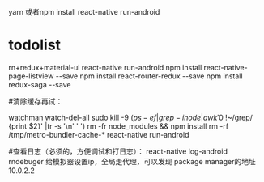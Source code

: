 yarn 或者npm install
react-native run-android
# todolist
rn+redux+material-ui
react-native run-android
npm install react-native-page-listview --save
npm install react-router-redux --save
npm install redux-saga --save

#清除缓存再试：

watchman watch-del-all
sudo kill -9 $(ps -ef|grep -i node |awk '$0 !~/grep/ {print $2}' |tr -s '\n' ' ')
rm -fr node_modules && npm install
rm -rf /tmp/metro-bundler-cache-*
react-native run-android

#查看日志（必须的，方便调试和打日志）：
react-native log-android
rndebuger 给模拟器设置ip，全局走代理，可以发现 package manager的地址10.0.2.2